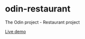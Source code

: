 # odin-restaurant
The Odin project - Restaurant project

[Live demo](https://cesarlevel.github.io/odin-library/)
